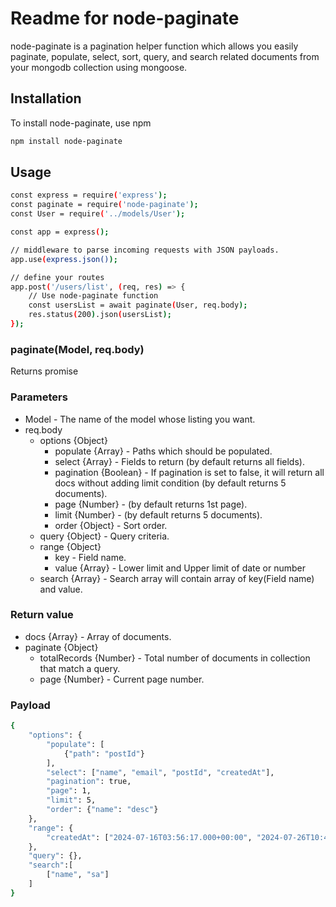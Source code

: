 # Readme for node-paginate

node-paginate is a pagination helper function which allows you easily paginate, populate, select, sort, query, and search related documents from your mongodb collection using mongoose.

## Installation
To install node-paginate, use npm
```sh
npm install node-paginate
```

## Usage

```sh
const express = require('express');
const paginate = require('node-paginate');
const User = require('../models/User');

const app = express();

// middleware to parse incoming requests with JSON payloads.
app.use(express.json());

// define your routes
app.post('/users/list', (req, res) => {
    // Use node-paginate function
    const usersList = await paginate(User, req.body);
    res.status(200).json(usersList);
});
```
### paginate(Model, req.body)
Returns promise

### Parameters
- Model - The name of the model whose listing you want.
- req.body 
    - options {Object}
        - populate {Array} - Paths which should be populated.
        - select {Array} - Fields to return (by default returns all fields).
        - pagination {Boolean} - If pagination is set to false, it will return all docs without adding limit condition (by default returns 5 documents).
        - page {Number} - (by default returns 1st page).
        - limit {Number} - (by default returns 5 documents).
        - order {Object} - Sort order.
    - query {Object} - Query criteria.
    - range {Object} 
        - key - Field name.
        - value {Array} - Lower limit and Upper limit of date or number
    - search {Array} - Search array will contain array of key(Field name) and value.

### Return value
- docs {Array} - Array of documents.
- paginate {Object}
    - totalRecords {Number} - Total number of documents in collection that match a query.
    - page {Number} - Current page number.

### Payload
```sh
{
    "options": {
        "populate": [
            {"path": "postId"}
        ],
        "select": ["name", "email", "postId", "createdAt"],
        "pagination": true,
        "page": 1,
        "limit": 5,
        "order": {"name": "desc"}
    },
    "range": {
        "createdAt": ["2024-07-16T03:56:17.000+00:00", "2024-07-26T10:41:28.000+00:00"]
    },
    "query": {},
    "search":[
        ["name", "sa"]
    ]
}
```